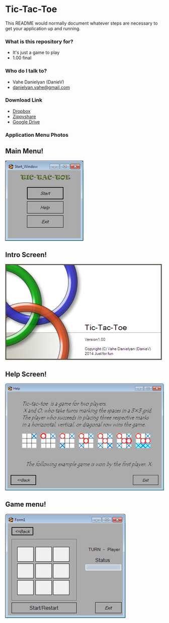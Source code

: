 # Tic-Tac-Toe #

This README would normally document whatever steps are necessary to get your application up and running.

### What is this repository for? ###

* It's just a game to play
* 1.00 final

### Who do I talk to? ###

* Vahe Danielyan (DanieV)
* danielyan.vahe@gmail.com


### Download Link ###

* [Dropbox](https://www.dropbox.com/s/vt9ky8ietna4592/Tic-Tac-Toe.zip)
* [Zippyshare](http://www27.zippyshare.com/v/92737088/file.html)
* [Google Drive](https://drive.google.com/file/d/0BwmRPVurWBSdLXdhWTQyNzF1UTA/edit?usp=sharing)
  
### Application Menu Photos ###

## **Main Menu!** ##

![Main.png](https://raw.githubusercontent.com/VaheDanielyan/Tic-Tac-Toe/master/Source/Resources/Main.png)

## **Intro Screen!** ##

![SPScreen.png](https://raw.githubusercontent.com/VaheDanielyan/Tic-Tac-Toe/master/Source/Resources/SPScreen.png)
## **Help Screen!** ##

![Help.png](https://raw.githubusercontent.com/VaheDanielyan/Tic-Tac-Toe/master/Source/Resources/Help.png)

## **Game menu!** ##

![Game.png](https://raw.githubusercontent.com/VaheDanielyan/Tic-Tac-Toe/master/Source/Resources/Game.png)

